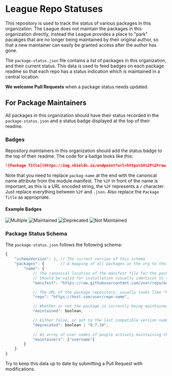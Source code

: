 # League Repo Statuses
This repository is used to track the status of various packages in this organization. The League does not maintain the packages in this organization directly, instead the League provides a place to "park" pacakges that are no longer being maintained by their original author, so that a new maintainer can easily be granted access after the author has gone.

The `package-status.json` file contains a list of packages in this organization, and their current status. This data is used to feed badges on each package readme so that each repo has a status indication which is maintained in a central location.

**We welcome Pull Requests** when a package status needs updated.

## For Package Maintainers
All packages in this organization should have their status recorded in the `package-status.json` and a status badge displayed at the top of their readme.

### Badges
Repository maintainers in this organization should add the status badge to the top of their readme. The code for a badge looks like this:

```md
![Package Title](https://img.shields.io/endpoint?url=https%3A%2F%2Fraw.githubusercontent.com%2FLeague-of-Foundry-Developers%2Fleague-repo-status%2Fshields-endpoint%2Fpackage-name.json)
```

Note that you need to replace `packag-name` at the end with the canonical name attribute from the module manifest. The `%2F` in front of the name is important, as this is a URL encoded string, the `%2F` represents a `/` character. Just replace everything between `%2F` and `.json`. Also replace the `Package Title` as appropriate.

#### Example Badges
![Multiple](https://img.shields.io/endpoint?url=https%3A%2F%2Fraw.githubusercontent.com%2FLeague-of-Foundry-Developers%2Fleague-repo-status%2Fshields-endpoint%2Fexample-maintained-multiple.json)
![Maintained](https://img.shields.io/endpoint?url=https%3A%2F%2Fraw.githubusercontent.com%2FLeague-of-Foundry-Developers%2Fleague-repo-status%2Fshields-endpoint%2Fexample-maintained.json)
![Deprecated](https://img.shields.io/endpoint?url=https%3A%2F%2Fraw.githubusercontent.com%2FLeague-of-Foundry-Developers%2Fleague-repo-status%2Fshields-endpoint%2Fexample-not-maintained.json)
![Not Maintained](https://img.shields.io/endpoint?url=https%3A%2F%2Fraw.githubusercontent.com%2FLeague-of-Foundry-Developers%2Fleague-repo-status%2Fshields-endpoint%2Fexample-deprecated.json)

### Package Status Schema
The `package-status.json` follows the following schema:

```js
{
    "schemaVersion": 1, // The current version of this schema
    "packages": {       // A mapping of all packages in the org to their canonical name (from their manifest)
        "name": {
            // The canonical location of the manifest file for the package
            // Should be valid for installation (usually identical to the `manifest` field in your manifest)
            "manifest": "https://raw.githubusercontent.com/user/repo/main/manifest.json",

            // The URL of the package repository, usually looks like "https://github.com/username/repo-name"
            "repo": "https://host.com/user/repo-name",

            // Whether or not the package is currently being maintained
            "maintained": boolean,

            // Either false, or set to the last compatible version number if the package should no longer be maintained due to being too outdated/unneeded                  
            "deprecated": boolean | "0.7.10",
            
            // An array of user names of people actively maintaining the project.             
            "maintainers": ["username"]
        }
    }
}
```

Try to keep this data up to date by submitting a Pull Request with modifications.
